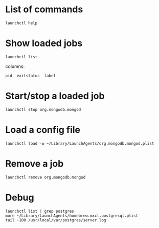 
# List of commands

    launchctl help

# Show loaded jobs

    launchctl list

columns:

    pid  exitstatus  label

# Start/stop a loaded job

    launchctl stop org.mongodb.mongod

# Load a config file

    launchctl load -w ~/Library/LaunchAgents/org.mongodb.mongod.plist

# Remove a job

    launchctl remove org.mongodb.mongod

# Debug

    launchctl list | grep postgres
    more ~/Library/LaunchAgents/homebrew.mxcl.postgresql.plist
    tail -100 /usr/local/var/postgres/server.log
